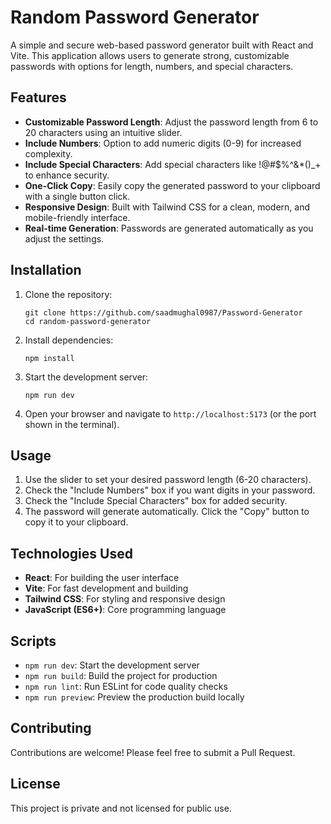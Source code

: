 # Random Password Generator

A simple and secure web-based password generator built with React and Vite. This application allows users to generate strong, customizable passwords with options for length, numbers, and special characters.

## Features

- **Customizable Password Length**: Adjust the password length from 6 to 20 characters using an intuitive slider.
- **Include Numbers**: Option to add numeric digits (0-9) for increased complexity.
- **Include Special Characters**: Add special characters like !@#$%^&*()_+ to enhance security.
- **One-Click Copy**: Easily copy the generated password to your clipboard with a single button click.
- **Responsive Design**: Built with Tailwind CSS for a clean, modern, and mobile-friendly interface.
- **Real-time Generation**: Passwords are generated automatically as you adjust the settings.

## Installation

1. Clone the repository:
   ```
   git clone https://github.com/saadmughal0987/Password-Generator
   cd random-password-generator
   ```

2. Install dependencies:
   ```
   npm install
   ```

3. Start the development server:
   ```
   npm run dev
   ```

4. Open your browser and navigate to `http://localhost:5173` (or the port shown in the terminal).

## Usage

1. Use the slider to set your desired password length (6-20 characters).
2. Check the "Include Numbers" box if you want digits in your password.
3. Check the "Include Special Characters" box for added security.
4. The password will generate automatically. Click the "Copy" button to copy it to your clipboard.

## Technologies Used

- **React**: For building the user interface
- **Vite**: For fast development and building
- **Tailwind CSS**: For styling and responsive design
- **JavaScript (ES6+)**: Core programming language

## Scripts

- `npm run dev`: Start the development server
- `npm run build`: Build the project for production
- `npm run lint`: Run ESLint for code quality checks
- `npm run preview`: Preview the production build locally

## Contributing

Contributions are welcome! Please feel free to submit a Pull Request.

## License

This project is private and not licensed for public use.
